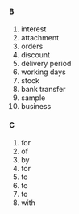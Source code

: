 #### B
1. interest
2. attachment
3. orders
4. discount
5. delivery period
6. working days
7. stock
8. bank transfer
9. sample
10. business

#### C
1. for
2. of
3. by
4. for
5. to
6. to
7. to
8. with